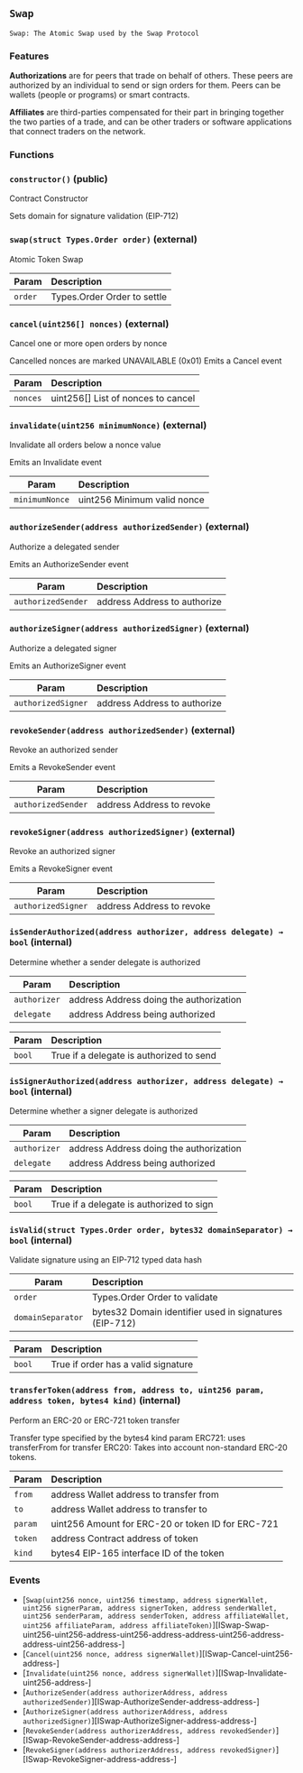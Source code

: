 ## <span id="Swap"></span> `Swap`

`Swap: The Atomic Swap used by the Swap Protocol`





### Features

**Authorizations** are for peers that trade on behalf of others. These peers are authorized by an individual to send or sign orders for them. Peers can be wallets (people or programs) or smart contracts.

**Affiliates** are third-parties compensated for their part in bringing together the two parties of a trade, and can be other traders or software applications that connect traders on the network.


### Functions

### <span id="Swap-constructor--"></span> `constructor()` (public)

Contract Constructor


Sets domain for signature validation (EIP-712)




### <span id="Swap-swap-struct-Types-Order-"></span> `swap(struct Types.Order order)` (external)

Atomic Token Swap



| Param             | Description       |
| ----------------- | :------------    |
|`order`|Types.Order Order to settle



### <span id="Swap-cancel-uint256---"></span> `cancel(uint256[] nonces)` (external)

Cancel one or more open orders by nonce


Cancelled nonces are marked UNAVAILABLE (0x01)
Emits a Cancel event

| Param             | Description       |
| ----------------- | :------------    |
|`nonces`|uint256[] List of nonces to cancel



### <span id="Swap-invalidate-uint256-"></span> `invalidate(uint256 minimumNonce)` (external)

Invalidate all orders below a nonce value


Emits an Invalidate event

| Param             | Description       |
| ----------------- | :------------    |
|`minimumNonce`|uint256 Minimum valid nonce



### <span id="Swap-authorizeSender-address-"></span> `authorizeSender(address authorizedSender)` (external)

Authorize a delegated sender


Emits an AuthorizeSender event

| Param             | Description       |
| ----------------- | :------------    |
|`authorizedSender`|address Address to authorize



### <span id="Swap-authorizeSigner-address-"></span> `authorizeSigner(address authorizedSigner)` (external)

Authorize a delegated signer


Emits an AuthorizeSigner event

| Param             | Description       |
| ----------------- | :------------    |
|`authorizedSigner`|address Address to authorize



### <span id="Swap-revokeSender-address-"></span> `revokeSender(address authorizedSender)` (external)

Revoke an authorized sender


Emits a RevokeSender event

| Param             | Description       |
| ----------------- | :------------    |
|`authorizedSender`|address Address to revoke



### <span id="Swap-revokeSigner-address-"></span> `revokeSigner(address authorizedSigner)` (external)

Revoke an authorized signer


Emits a RevokeSigner event

| Param             | Description       |
| ----------------- | :------------    |
|`authorizedSigner`|address Address to revoke



### <span id="Swap-isSenderAuthorized-address-address-"></span> `isSenderAuthorized(address authorizer, address delegate) → bool` (internal)

Determine whether a sender delegate is authorized



| Param             | Description       |
| ----------------- | :------------    |
|`authorizer`|address Address doing the authorization
|`delegate`|address Address being authorized


|  Param    | Description   |
|   ---------| :------------ |
| `bool`|  True if a delegate is authorized to send

### <span id="Swap-isSignerAuthorized-address-address-"></span> `isSignerAuthorized(address authorizer, address delegate) → bool` (internal)

Determine whether a signer delegate is authorized



| Param             | Description       |
| ----------------- | :------------    |
|`authorizer`|address Address doing the authorization
|`delegate`|address Address being authorized


|  Param    | Description   |
|   ---------| :------------ |
| `bool`|  True if a delegate is authorized to sign

### <span id="Swap-isValid-struct-Types-Order-bytes32-"></span> `isValid(struct Types.Order order, bytes32 domainSeparator) → bool` (internal)

Validate signature using an EIP-712 typed data hash



| Param             | Description       |
| ----------------- | :------------    |
|`order`|Types.Order Order to validate
|`domainSeparator`|bytes32 Domain identifier used in signatures (EIP-712)


|  Param    | Description   |
|   ---------| :------------ |
| `bool`|  True if order has a valid signature

### <span id="Swap-transferToken-address-address-uint256-address-bytes4-"></span> `transferToken(address from, address to, uint256 param, address token, bytes4 kind)` (internal)

Perform an ERC-20 or ERC-721 token transfer


Transfer type specified by the bytes4 kind param
ERC721: uses transferFrom for transfer
ERC20: Takes into account non-standard ERC-20 tokens.

| Param             | Description       |
| ----------------- | :------------    |
|`from`|address Wallet address to transfer from
|`to`|address Wallet address to transfer to
|`param`|uint256 Amount for ERC-20 or token ID for ERC-721
|`token`|address Contract address of token
|`kind`|bytes4 EIP-165 interface ID of the token




### Events

- [`Swap(uint256 nonce, uint256 timestamp, address signerWallet, uint256 signerParam, address signerToken, address senderWallet, uint256 senderParam, address senderToken, address affiliateWallet, uint256 affiliateParam, address affiliateToken)`][ISwap-Swap-uint256-uint256-address-uint256-address-address-uint256-address-address-uint256-address-]
- [`Cancel(uint256 nonce, address signerWallet)`][ISwap-Cancel-uint256-address-]
- [`Invalidate(uint256 nonce, address signerWallet)`][ISwap-Invalidate-uint256-address-]
- [`AuthorizeSender(address authorizerAddress, address authorizedSender)`][ISwap-AuthorizeSender-address-address-]
- [`AuthorizeSigner(address authorizerAddress, address authorizedSigner)`][ISwap-AuthorizeSigner-address-address-]
- [`RevokeSender(address authorizerAddress, address revokedSender)`][ISwap-RevokeSender-address-address-]
- [`RevokeSigner(address authorizerAddress, address revokedSigner)`][ISwap-RevokeSigner-address-address-]


